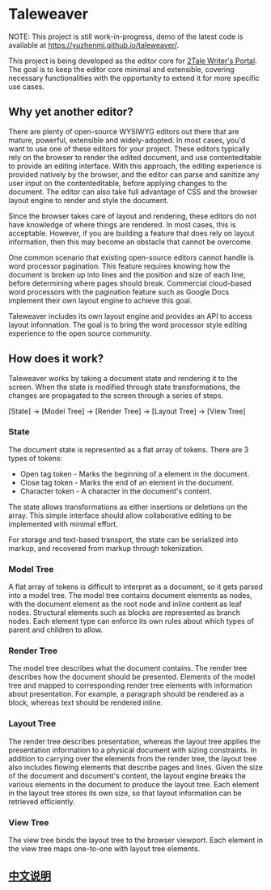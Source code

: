 # Taleweaver

NOTE: This project is still work-in-progress, demo of the latest code is available at https://yuzhenmi.github.io/taleweaver/.

This project is being developed as the editor core for [2Tale Writer's Portal](https://writer.2tale.com/). The goal is to keep the editor core minimal and extensible, covering necessary functionalities with the opportunity to extend it for more specific use cases.


## Why yet another editor?

There are plenty of open-source WYSIWYG editors out there that are mature, powerful, extensible and widely-adopted. In most cases, you'd want to use one of these editors for your project. These editors typically rely on the browser to render the edited document, and use contenteditable to provide an editing interface. With this approach, the editing experience is provided natively by the browser, and the editor can parse and sanitize any user input on the contenteditable, before applying changes to the document. The editor can also take full advantage of CSS and the browser layout engine to render and style the document.

Since the browser takes care of layout and rendering, these editors do not have knowledge of where things are rendered. In most cases, this is acceptable. However, if you are building a feature that does rely on layout information, then this may become an obstacle that cannot be overcome.

One common scenario that existing open-source editors cannot handle is word processor pagination. This feature requires knowing how the document is broken up into lines and the position and size of each line, before determining where pages should break. Commercial cloud-based word processors with the pagination feature such as Google Docs implement their own layout engine to achieve this goal.

Taleweaver includes its own layout engine and provides an API to access layout information. The goal is to bring the word processor style editing experience to the open source community.


## How does it work?

Taleweaver works by taking a document state and rendering it to the screen. When the state is modified through state transformations, the changes are propagated to the screen through a series of steps.

[State] -> [Model Tree] -> [Render Tree] -> [Layout Tree] -> [View Tree]


### State

The document state is represented as a flat array of tokens. There are 3 types of tokens:
* Open tag token - Marks the beginning of a element in the document.
* Close tag token - Marks the end of an element in the document.
* Character token - A character in the document's content.

The state allows transformations as either insertions or deletions on the array. This simple interface should allow collaborative editing to be implemented with minimal effort.

For storage and text-based transport, the state can be serialized into markup, and recovered from markup through tokenization.


### Model Tree

A flat array of tokens is difficult to interpret as a document, so it gets parsed into a model tree. The model tree contains document elements as nodes, with the document element as the root node and inline content as leaf nodes. Structural elements such as blocks are represented as branch nodes. Each element type can enforce its own rules about which types of parent and children to allow.


### Render Tree

The model tree describes what the document contains. The render tree describes how the document should be presented. Elements of the model tree and mapped to corresponding render tree elements with information about presentation. For example, a paragraph should be rendered as a block, whereas text should be rendered inline.


### Layout Tree

The render tree describes presentation, whereas the layout tree applies the presentation information to a physical document with sizing constraints. In addition to carrying over the elements from the render tree, the layout tree also includes flowing elements that describe pages and lines. Given the size of the document and document's content, the layout engine breaks the various elements in the document to produce the layout tree. Each element in the layout tree stores its own size, so that layout information can be retrieved efficiently.


### View Tree

The view tree binds the layout tree to the browser viewport. Each element in the view tree maps one-to-one with layout tree elements.


## [中文说明](./README_zh.md)
